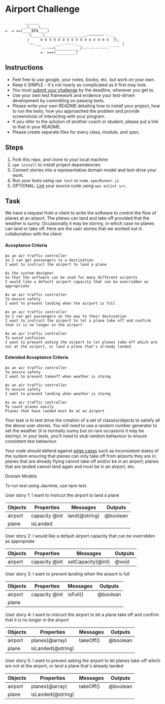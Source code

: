 Airport Challenge
=================

```
         ______
        __\____\___
=  = ==(____DFA____)
           \_____\__________________,-~~~~~~~`-.._
          /     o o o o o o o o o o o o o o o o  |\_
          `~-.__       __..----..__                  )
                `---~~\___________/------------`````
                =  ===(_________)

```

Instructions
---------

* Feel free to use google, your notes, books, etc. but work on your own.
* Keep it SIMPLE - it's not nearly as complicated as it first may look.
* You must [submit your challenge](https://airtable.com/shrUGm2T8TYCFAmjN) by the deadline, wherever you get to.
* Use your own test framework and evidence your test-driven development by committing on passing tests.
* Please write your own README detailing how to install your project, how to run the tests, how you approached the problem and provide screenshots of interacting with your program.
* If you refer to the solution of another coach or student, please put a link to that in your README.
* Please create separate files for every class, module, and spec.

Steps
-------

1. Fork this repo, and clone to your local machine
2. `npm install` to install project dependencies
3. Convert stories into a representative domain model and test-drive your work.
4. Run your tests using `npm test` or `node specRunner.js`
5. OPTIONAL: [Lint](https://eslint.org/docs/user-guide/getting-started) your source code using `npx eslint src`.

Task
-----

We have a request from a client to write the software to control the flow of planes at an airport. The planes can land and take off provided that the weather is sunny. Occasionally it may be stormy, in which case no planes can land or take off.  Here are the user stories that we worked out in collaboration with the client:

#### Acceptance Criteria
```
As an air traffic controller
So I can get passengers to a destination
I want to instruct the airport to land a plane

As the system designer
So that the software can be used for many different airports
I would like a default airport capacity that can be overridden as appropriate

As an air traffic controller
To ensure safety
I want to prevent landing when the airport is full

As an air traffic controller
So I can get passengers on the way to their destination
I want to instruct the airport to let a plane take off and confirm that it is no longer in the airport

As an air traffic controller
To avoid confusion
I want to prevent asking the airport to let planes take-off which are not at the airport, or land a plane that's already landed
```

#### Extended Acceptance Criteria
```
As an air traffic controller
To ensure safety
I want to prevent takeoff when weather is stormy

As an air traffic controller
To ensure safety
I want to prevent landing when weather is stormy

As an air traffic controller
To count planes easily
Planes that have landed must be at an airport
```

Your task is to test drive the creation of a set of classes/objects to satisfy all the above user stories. You will need to use a random number generator to set the weather (it is normally sunny but on rare occasions it may be stormy). In your tests, you'll need to stub random behaviour to ensure consistent test behaviour.

Your code should defend against [edge cases](http://programmers.stackexchange.com/questions/125587/what-are-the-difference-between-an-edge-case-a-corner-case-a-base-case-and-a-b) such as inconsistent states of the system ensuring that planes can only take off from airports they are in; planes that are already flying cannot take off and/or be in an airport; planes that are landed cannot land again and must be in an airport, etc.


Domain Models

To run test using Jasmine, use npm test.

User story 1: I want to instruct the airport to land a plane


| Objects | Properties                 | Messages          | Outputs |
| ------- | -------------------------- | ----------------- | ------- |
| airport | capacity @int              | land(@string)     |@boolean |
| plane   | isLanded                   |                   |         |

User story 2: I would like a default airport capacity that can be overridden as appropriate

| Objects | Properties                 | Messages          | Outputs |
| ------- | -------------------------- | ----------------- | ------- |
| airport | capacity @int              | setCapacity(@int) |@void    |


User story 3: I want to prevent landing when the airport is full

| Objects | Properties                 | Messages          | Outputs |
| ------- | -------------------------- | ----------------- | ------- |
| airport | capacity @int              | isFull()          |@boolean |
| plane   |                            |                   |         |


User story 4: I want to instruct the airport to let a plane take off and confirm that it is no longer in the airport    

| Objects | Properties                 | Messages          | Outputs |
| ------- | -------------------------- | ----------------- | ------- |
| airport |  planes(@array)            | takeOff()         |@boolean |
| plane   |  isLanded(@string)         |                   |         |


User story 5: I want to prevent asking the airport to let planes take-off which are not at the airport, or land a plane that's already landed

| Objects | Properties                 | Messages          | Outputs |
| ------- | -------------------------- | ----------------- | ------- |
| airport |  planes(@array)            | takeOff()         |@boolean |
| plane   |  isLanded(@string)         |                   |         |
